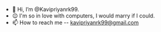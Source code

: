 - 👋 Hi, I’m @Kavipriyanrk99.
- 😉 I'm so in love with computers, I would marry if I could.
- 📫 How to reach me -- kavipriyanrk99@gmail.com
<!---
Kavipriyanrk99/Kavipriyanrk99 is a ✨ special ✨ repository because its `README.md` (this file) appears on your GitHub profile.
You can click the Preview link to take a look at your changes.
--->
